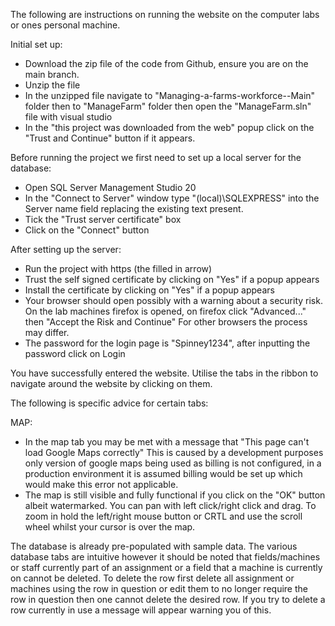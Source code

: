 The following are instructions on running the website on the computer labs or ones personal machine.

Initial set up:
 - Download the zip file of the code from Github, ensure you are on the main branch.
 - Unzip the file
 - In the unzipped file navigate to "Managing-a-farms-workforce--Main" folder then to "ManageFarm" folder then open the "ManageFarm.sln" file with visual studio
 - In the "this project was downloaded from the web" popup click on the "Trust and Continue" button if it appears.

Before running the project we first need to set up a local server for the database:
 - Open SQL Server Management Studio 20
 - In the "Connect to Server" window type "(local)\SQLEXPRESS" into the Server name field replacing the existing text present.
 - Tick the "Trust server certificate" box
 - Click on the "Connect" button

After setting up the server:
 - Run the project with https (the filled in arrow)
 - Trust the self signed certificate by clicking on "Yes" if a popup appears
 - Install the certificate by clicking on "Yes" if a popup appears
 - Your browser should open possibly with a warning about a security risk.
     On the lab machines firefox is opened, on firefox click "Advanced..." then "Accept the Risk and Continue"
     For other browsers the process may differ.
 - The password for the login page is "Spinney1234", after inputting the password click on Login

You have successfully entered the website.
Utilise the tabs in the ribbon to navigate around the website by clicking on them.

The following is specific advice for certain tabs:

MAP:
 - In the map tab you may be met with a message that "This page can't load Google Maps correctly"
     This is caused by a development purposes only version of google maps being used as billing is not configured, in a production environment it is assumed billing would be set up which would make this error not applicable.
 - The map is still visible and fully functional if you click on the "OK" button albeit watermarked.
     You can pan with left click/right click and drag.
     To zoom in hold the left/right mouse button or CRTL and use the scroll wheel whilst your cursor is over the map.

The database is already pre-populated with sample data.
The various database tabs are intuitive however it should be noted that fields/machines or staff currently part of an assignment or a field that a machine is currently on cannot be deleted.
To delete the row first delete all assignment or machines using the row in question or edit them to no longer require the row in question then one cannot delete the desired row.
If you try to delete a row currently in use a message will appear warning you of this.
